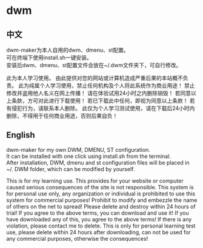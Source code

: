 # dwm
## 中文
dwm-maker为本人自用的dwm、dmenu、st配置。    
可在终端下使用install.sh一键安装。    
安装后dwm、dmenu、st配置文件会放在~/.dwm文件夹下，可自行修改。    
<p style="display:none;">Ubuntu Forum为本人从Ubuntu论坛中直接下载下来的大神的配置文件。<kbd>[阅读原文](https://forum.ubuntu.org.cn/viewtopic.php?f=95&t=190788)</kbd></p>    
此为本人学习使用。    
由此提供对您的网站或计算机造成严重后果的本站概不负责。    
此为纯属个人学习使用，禁止任何机构及个人将此系统作为商业用途！    
禁止修改并盗用他人名义在网上传播！    
请在体验试用24小时之内删除销毁！    
若同意以上条款，方可对此进行下载使用！    
若已下载此中任何，即视为同意以上条款！    
若有侵犯行为，请联系本人删除。    
此仅为个人学习测试使用，请在下载后24小时内删除，不得用于任何商业用途，否则后果自负！    

## English
dwm-maker for my own DWM, DMENU, ST configuration.    
It can be installed with one click using install.sh from the terminal.    
After installation, DWM, dmenu and st configuration files will be placed in ~/. DWM folder, which can be modified by yourself.    
<p style="display:none;">Ubuntu Forum is a configuration file that I downloaded directly from Ubuntu Forum. <kbd> [reading](https://forum.ubuntu.org.cn/viewtopic.php?f=95&t=190788)</kbd></p>    
This is for my learning use.    
This provides for your website or computer caused serious consequences of the site is not responsible.    
This system is for personal use only, any organization or individual is prohibited to use this system for commercial purposes!    
Prohibit to modify and embezzle the name of others on the net to spread!    
Please delete and destroy within 24 hours of trial!    
If you agree to the above terms, you can download and use it!    
If you have downloaded any of this, you agree to the above terms!    
If there is any violation, please contact me to delete.    
This is only for personal learning test use, please delete within 24 hours after downloading, can not be used for any commercial purposes, otherwise the consequences!    
